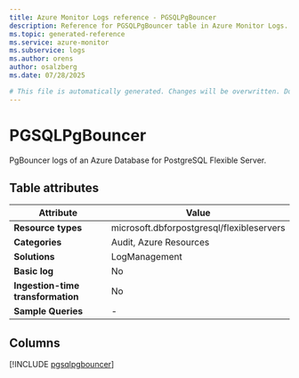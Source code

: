```yaml
---
title: Azure Monitor Logs reference - PGSQLPgBouncer
description: Reference for PGSQLPgBouncer table in Azure Monitor Logs.
ms.topic: generated-reference
ms.service: azure-monitor
ms.subservice: logs
ms.author: orens
author: osalzberg
ms.date: 07/28/2025

# This file is automatically generated. Changes will be overwritten. Do not change this file directly.
---
```


# PGSQLPgBouncer

PgBouncer logs of an Azure Database for PostgreSQL Flexible Server.


## Table attributes

|Attribute|Value|
|---|---|
|**Resource types**|microsoft.dbforpostgresql/flexibleservers|
|**Categories**|Audit, Azure Resources|
|**Solutions**| LogManagement|
|**Basic log**|No|
|**Ingestion-time transformation**|No|
|**Sample Queries**|-|



## Columns
  
[!INCLUDE [pgsqlpgbouncer](~/reusable-content/ce-skilling/azure/includes/azure-monitor/reference/tables/pgsqlpgbouncer-include.md)]
